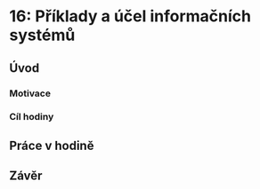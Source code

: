 # 16: Příklady a účel informačních systémů

## Úvod

### Motivace

### Cíl hodiny

## Práce v hodině

## Závěr
